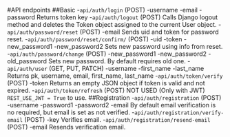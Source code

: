 #API endpoints
##Basic
-`api/auth/login` (POST)
  -username
  -email
  -password
  Returns token key
-`api/auth/logout` (POST)
  Calls Django logout method and deletes the Token object
  assigned to the current User object.
-`api/auth/password/reset` (POST)
  -email
  Sends uid and token for password reset.
-`api/auth/password/reset/confirm/` (POST)
  -uid
  -token
  -new_password1
  -new_password2
  Sets new password using info from reset.
-`api/auth/password/change` (POST)
  -new_password1
  -new_password2
  -old_password
  Sets new password. By default requires old one.
-`api/auth/user` (GET, PUT, PATCH)
  -username
  -first_name
  -last_name
  Returns pk, username, email, first_name, last_name
-`api/auth/token/verify` (POST)
  -token
  Returns an empty JSON object if token is valid and not expired.
-`api/auth/token/refresh` (POST)
  NOT USED (Only with JWT)
  `REST_USE_JWT = True` to use.
##Registration
-`api/auth/registration` (POST)
  -username
  -password1
  -password2
  -email
  By default email verification is no required, but email is set as not verified.
-`api/auth/registration/verify-email` (POST)
  -key
  Verifies email.
-`api/auth/registration/resend-email` (POST)
  -email
  Resends verification email.
